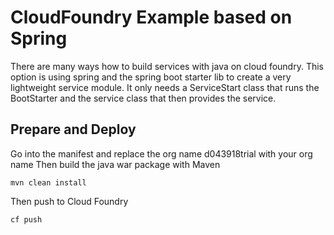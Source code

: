 # CloudFoundry Example based on Spring

There are many ways how to build services with java on cloud foundry. This option is using spring and the spring boot starter lib to create a very lightweight service module. It only needs a ServiceStart class that runs the BootStarter and the service class that then provides the service.    

## Prepare and Deploy

Go into the manifest and replace the org name d043918trial with your org name
Then build the java war package with Maven
```
mvn clean install
```
Then push to Cloud Foundry
```
cf push
```




